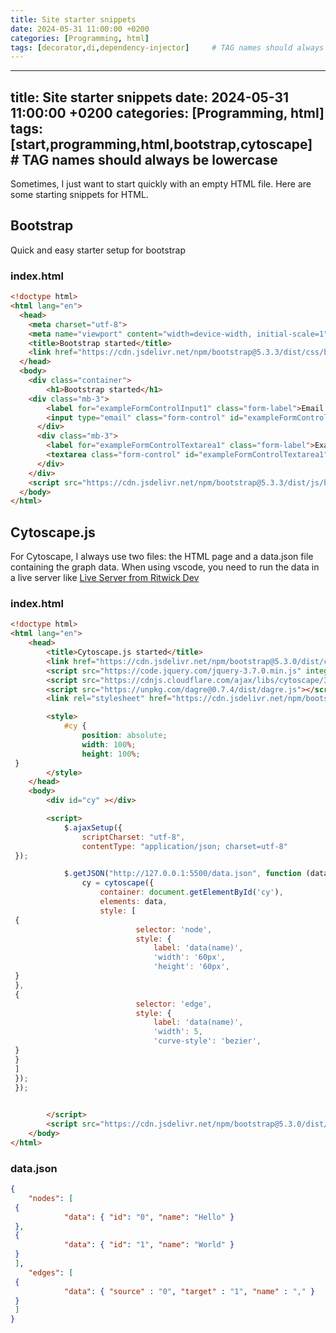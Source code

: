 ```yaml
---
title: Site starter snippets
date: 2024-05-31 11:00:00 +0200
categories: [Programming, html]
tags: [decorator,di,dependency-injector]     # TAG names should always be lowercase
---
```


---
title: Site starter snippets
date: 2024-05-31 11:00:00 +0200
categories: [Programming, html]
tags: [start,programming,html,bootstrap,cytoscape]     # TAG names should always be lowercase
---

Sometimes, I just want to start quickly with an empty HTML file. Here are some starting snippets for HTML.

## Bootstrap

Quick and easy starter setup for bootstrap

### index.html

```html
<!doctype html>
<html lang="en">
  <head>
    <meta charset="utf-8">
    <meta name="viewport" content="width=device-width, initial-scale=1">
    <title>Bootstrap started</title>
    <link href="https://cdn.jsdelivr.net/npm/bootstrap@5.3.3/dist/css/bootstrap.min.css" rel="stylesheet" integrity="sha384-QWTKZyjpPEjISv5WaRU9OFeRpok6YctnYmDr5pNlyT2bRjXh0JMhjY6hW+ALEwIH" crossorigin="anonymous">
  </head>
  <body>
    <div class="container">
        <h1>Bootstrap started</h1>
    <div class="mb-3">
        <label for="exampleFormControlInput1" class="form-label">Email address</label>
        <input type="email" class="form-control" id="exampleFormControlInput1" placeholder="name@example.com">
      </div>
      <div class="mb-3">
        <label for="exampleFormControlTextarea1" class="form-label">Example textarea</label>
        <textarea class="form-control" id="exampleFormControlTextarea1" rows="3"></textarea>
      </div>
    </div>
    <script src="https://cdn.jsdelivr.net/npm/bootstrap@5.3.3/dist/js/bootstrap.bundle.min.js" integrity="sha384-YvpcrYf0tY3lHB60NNkmXc5s9fDVZLESaAA55NDzOxhy9GkcIdslK1eN7N6jIeHz" crossorigin="anonymous"></script>
  </body>
</html>
```

## Cytoscape.js

For Cytoscape, I always use two files: the HTML page and a data.json file containing the graph data. When using vscode, you need to run the data in a live server like [Live Server from Ritwick Dev](https://marketplace.visualstudio.com/items?itemName=ritwickdey.LiveServer)

### index.html

```html
<!doctype html>
<html lang="en">
    <head>
        <title>Cytoscape.js started</title>
        <link href="https://cdn.jsdelivr.net/npm/bootstrap@5.3.0/dist/css/bootstrap.min.css" rel="stylesheet" integrity="sha384-9ndCyUaIbzAi2FUVXJi0CjmCapSmO7SnpJef0486qhLnuZ2cdeRhO02iuK6FUUVM" crossorigin="anonymous">
        <script src="https://code.jquery.com/jquery-3.7.0.min.js" integrity="sha256-2Pmvv0kuTBOenSvLm6bvfBSSHrUJ+3A7x6P5Ebd07/g=" crossorigin="anonymous"></script>
        <script src="https://cdnjs.cloudflare.com/ajax/libs/cytoscape/3.25.0/cytoscape.min.js" integrity="sha512-QWYhhlZXfhMzyiML+xSFHYINwLvLsVd2Ex6QKA4JQzulKAsXiHoNXN1gCgB7GUaVL8xGI9L6XXyqPJVLASVP7g==" crossorigin="anonymous" referrerpolicy="no-referrer"></script>
        <script src="https://unpkg.com/dagre@0.7.4/dist/dagre.js"></script>
        <link rel="stylesheet" href="https://cdn.jsdelivr.net/npm/bootstrap-icons@1.11.1/font/bootstrap-icons.css">

        <style>
            #cy {
                position: absolute;
                width: 100%;
                height: 100%;
 }
        </style>
    </head>
    <body>
        <div id="cy" ></div>

        <script>
            $.ajaxSetup({
                scriptCharset: "utf-8",
                contentType: "application/json; charset=utf-8"
 });

            $.getJSON("http://127.0.0.1:5500/data.json", function (data) {
                cy = cytoscape({
                    container: document.getElementById('cy'),
                    elements: data,
                    style: [
 {
                            selector: 'node',
                            style: {
                                label: 'data(name)',
                                'width': '60px',
                                'height': '60px',
 }
 },
 {
                            selector: 'edge',
                            style: {
                                label: 'data(name)',
                                'width': 5,
                                'curve-style': 'bezier',
 }
 }
 ]
 });
 });

        
        </script>
        <script src="https://cdn.jsdelivr.net/npm/bootstrap@5.3.0/dist/js/bootstrap.bundle.min.js" integrity="sha384-geWF76RCwLtnZ8qwWowPQNguL3RmwHVBC9FhGdlKrxdiJJigb/j/68SIy3Te4Bkz" crossorigin="anonymous"></script>
    </body>
</html>
```

### data.json

```json
{
    "nodes": [
 {
            "data": { "id": "0", "name": "Hello" }
 },
 {
            "data": { "id": "1", "name": "World" }
 }
 ],
    "edges": [
 {
            "data": { "source" : "0", "target" : "1", "name" : "," }
 }
 ]
}
```
